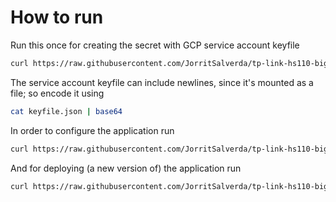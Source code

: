 # How to run

Run this once for creating the secret with GCP service account keyfile

```bash
curl https://raw.githubusercontent.com/JorritSalverda/tp-link-hs110-bigquery-exporter/master/k8s/secret.yaml | GCP_SERVICE_ACCOUNT_KEYFILE='<base64 encoded service account keyfile>' envsubst \$GCP_SERVICE_ACCOUNT_KEYFILE | kubectl apply -f -
```

The service account keyfile can include newlines, since it's mounted as a file; so encode it using

```bash
cat keyfile.json | base64
```

In order to configure the application run

```bash
curl https://raw.githubusercontent.com/JorritSalverda/tp-link-hs110-bigquery-exporter/master/k8s/configmap.yaml | BQ_PROJECT_ID='gcp-project-id' BQ_DATASET='my-dataset' BQ_TABLE='my-table' envsubst \$BQ_PROJECT_ID,\$BQ_DATASET,\$BQ_TABLE | kubectl apply -f -
```

And for deploying (a new version of) the application run

```bash
curl https://raw.githubusercontent.com/JorritSalverda/tp-link-hs110-bigquery-exporter/master/k8s/deployment.yaml | CONTAINER_TAG='0.1.2' envsubst \$CONTAINER_TAG | kubectl apply -f -
```
